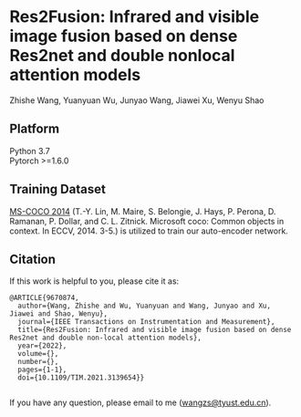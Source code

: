 # Res2Fusion: Infrared and visible image fusion based on dense Res2net and double nonlocal attention models
Zhishe Wang, Yuanyuan Wu, Junyao Wang, Jiawei Xu, Wenyu Shao

## Platform
Python 3.7  
Pytorch >=1.6.0  

## Training Dataset

[MS-COCO 2014](http://images.cocodataset.org/zips/train2014.zip) (T.-Y. Lin, M. Maire, S. Belongie, J. Hays, P. Perona, D. Ramanan, P. Dollar, and C. L. Zitnick. Microsoft coco: Common objects in context. In ECCV, 2014. 3-5.) is utilized to train our auto-encoder network.


## Citation
If this work is helpful to you, please cite it as:
```
@ARTICLE{9670874,
  author={Wang, Zhishe and Wu, Yuanyuan and Wang, Junyao and Xu, Jiawei and Shao, Wenyu},
  journal={IEEE Transactions on Instrumentation and Measurement}, 
  title={Res2Fusion: Infrared and visible image fusion based on dense Res2net and double non-local attention models}, 
  year={2022},
  volume={},
  number={},
  pages={1-1},
  doi={10.1109/TIM.2021.3139654}}
  
```
If you have any question, please email to me (wangzs@tyust.edu.cn).
